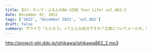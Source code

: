 ```yaml
---
title: 石川・ホンマ・ぶるんのBe-SIDE Your Life! vol.862-2
date: December 07, 2022
tags: ['2022', 'December 2022', 'vol.862']
draft: false
summary: サウナで「ととのう」ってどんな気分ですか？立食についてメールが…！
---
```


http://project-phi.ddo.jp/ishikawa/ishikawa862_2.mp3

